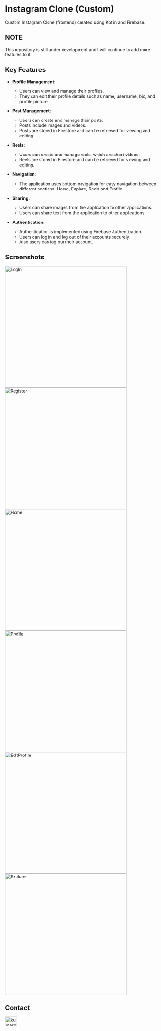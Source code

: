 
# Instagram Clone (Custom)

Custom Instagram Clone (frontend) created using Kotlin and Firebase.


## NOTE

This repository is still under development and I will continue to add more features to it.

## Key Features

- **Profile Management**:
    - Users can view and manage their profiles.
    - They can edit their profile details such as name, username, bio, and profile picture.

- **Post Management**:
    - Users can create and manage their posts.
    - Posts include images and videos.
    - Posts are stored in Firestore and can be retrieved for viewing and editing.

- **Reels**:
    - Users can create and manage reels, which are short videos.
    - Reels are stored in Firestore and can be retrieved for viewing and editing.

- **Navigation**:
    - The application uses bottom navigation for easy navigation between different sections: Home, Explore, Reels and Profile.

- **Sharing**:
    - Users can share images from the application to other applications.
    - Users can share text from the application to other applications.

- **Authentication**:
    - Authentication is implemented using Firebase Authentication.
    - Users can log in and log out of their accounts securely.
    - Also users can log out their account.

## Screenshots

<p>

<img src="https://github.com/UndefinedParticle/Instagram-Clone/blob/main/Screenshots/login_mob.png?raw=true" alt="LogIn" width = "400" >
<img src="https://github.com/UndefinedParticle/Instagram-Clone/blob/main/Screenshots/register_mob.png?raw=true" alt="Register" width = "400" >
<img src="https://github.com/UndefinedParticle/Instagram-Clone/blob/main/Screenshots/home_mob.png?raw=true" alt="Home" width = "400" >

<img src="https://github.com/UndefinedParticle/Instagram-Clone/blob/main/Screenshots/profile_mob.png?raw=true" alt="Profile" width = "400" >
<img src="https://github.com/UndefinedParticle/Instagram-Clone/blob/main/Screenshots/editprofile_mob.png?raw=true" alt="EditProfile" width = "400" >
<img src="https://github.com/UndefinedParticle/Instagram-Clone/blob/main/Screenshots/explore_mob.png?raw=true" alt="Explore" width = "400" >


</p>


## Contact

<a href="https://www.linkedin.com/in/kumarpradum"><img src="https://raw.githubusercontent.com/rahuldkjain/github-profile-readme-generator/master/src/images/icons/Social/linked-in-alt.svg"  alt="kumarpradum" height="30" width="40" /></a>

